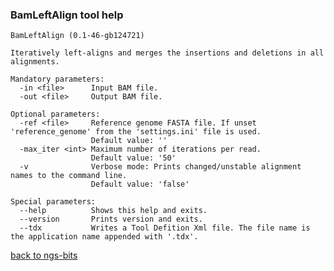 ### BamLeftAlign tool help
	BamLeftAlign (0.1-46-gb124721)
	
	Iteratively left-aligns and merges the insertions and deletions in all alignments.
	
	Mandatory parameters:
	  -in <file>      Input BAM file.
	  -out <file>     Output BAM file.
	
	Optional parameters:
	  -ref <file>     Reference genome FASTA file. If unset 'reference_genome' from the 'settings.ini' file is used.
	                  Default value: ''
	  -max_iter <int> Maximum number of iterations per read.
	                  Default value: '50'
	  -v              Verbose mode: Prints changed/unstable alignment names to the command line.
	                  Default value: 'false'
	
	Special parameters:
	  --help          Shows this help and exits.
	  --version       Prints version and exits.
	  --tdx           Writes a Tool Defition Xml file. The file name is the application name appended with '.tdx'.
	
[back to ngs-bits](https://github.com/marc-sturm/ngs-bits)